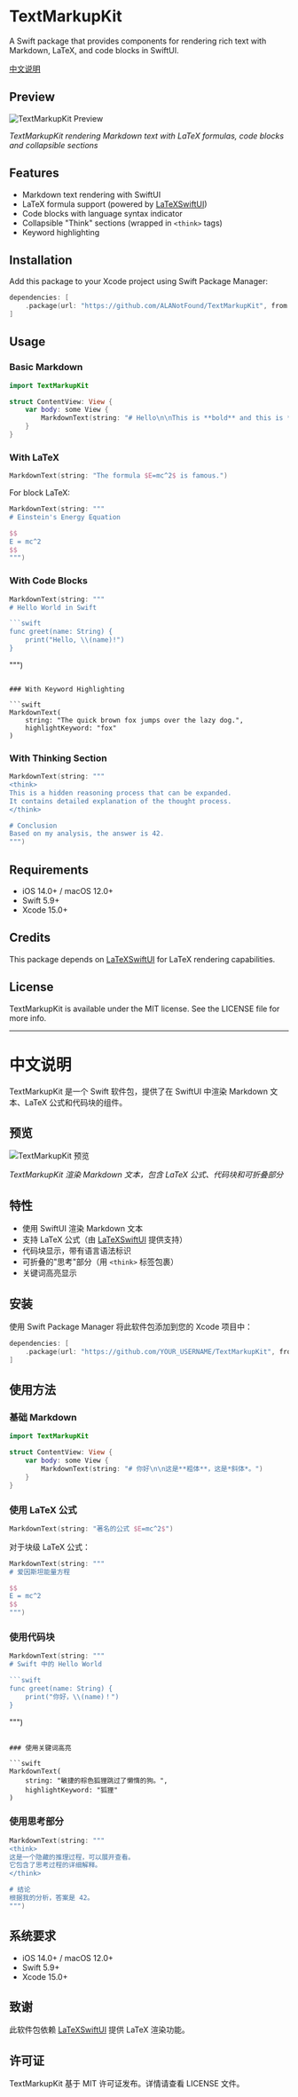 # TextMarkupKit

A Swift package that provides components for rendering rich text with Markdown, LaTeX, and code blocks in SwiftUI.

[中文说明](#中文说明)

## Preview

![TextMarkupKit Preview](screenshots/preview.png)

*TextMarkupKit rendering Markdown text with LaTeX formulas, code blocks and collapsible sections*

## Features

- Markdown text rendering with SwiftUI
- LaTeX formula support (powered by [LaTeXSwiftUI](https://github.com/colinc86/LaTeXSwiftUI))
- Code blocks with language syntax indicator
- Collapsible "Think" sections (wrapped in `<think>` tags)
- Keyword highlighting

## Installation

Add this package to your Xcode project using Swift Package Manager:

```swift
dependencies: [
    .package(url: "https://github.com/ALANotFound/TextMarkupKit", from: "1.0.0")
]
```

## Usage

### Basic Markdown

```swift
import TextMarkupKit

struct ContentView: View {
    var body: some View {
        MarkdownText(string: "# Hello\n\nThis is **bold** and this is *italic*.")
    }
}
```

### With LaTeX

```swift
MarkdownText(string: "The formula $E=mc^2$ is famous.")
```

For block LaTeX:

```swift
MarkdownText(string: """
# Einstein's Energy Equation

$$
E = mc^2
$$
""")
```

### With Code Blocks

```swift
MarkdownText(string: """
# Hello World in Swift

```swift
func greet(name: String) {
    print("Hello, \\(name)!")
}
```
""")
```

### With Keyword Highlighting

```swift
MarkdownText(
    string: "The quick brown fox jumps over the lazy dog.", 
    highlightKeyword: "fox"
)
```

### With Thinking Section

```swift
MarkdownText(string: """
<think>
This is a hidden reasoning process that can be expanded.
It contains detailed explanation of the thought process.
</think>

# Conclusion
Based on my analysis, the answer is 42.
""")
```

## Requirements

- iOS 14.0+ / macOS 12.0+
- Swift 5.9+
- Xcode 15.0+

## Credits

This package depends on [LaTeXSwiftUI](https://github.com/colinc86/LaTeXSwiftUI) for LaTeX rendering capabilities.

## License

TextMarkupKit is available under the MIT license. See the LICENSE file for more info.

---

# 中文说明

TextMarkupKit 是一个 Swift 软件包，提供了在 SwiftUI 中渲染 Markdown 文本、LaTeX 公式和代码块的组件。

## 预览

![TextMarkupKit 预览](screenshots/preview.png)

*TextMarkupKit 渲染 Markdown 文本，包含 LaTeX 公式、代码块和可折叠部分*

## 特性

- 使用 SwiftUI 渲染 Markdown 文本
- 支持 LaTeX 公式（由 [LaTeXSwiftUI](https://github.com/colinc86/LaTeXSwiftUI) 提供支持）
- 代码块显示，带有语言语法标识
- 可折叠的"思考"部分（用 `<think>` 标签包裹）
- 关键词高亮显示

## 安装

使用 Swift Package Manager 将此软件包添加到您的 Xcode 项目中：

```swift
dependencies: [
    .package(url: "https://github.com/YOUR_USERNAME/TextMarkupKit", from: "1.0.0")
]
```

## 使用方法

### 基础 Markdown

```swift
import TextMarkupKit

struct ContentView: View {
    var body: some View {
        MarkdownText(string: "# 你好\n\n这是**粗体**，这是*斜体*。")
    }
}
```

### 使用 LaTeX 公式

```swift
MarkdownText(string: "著名的公式 $E=mc^2$")
```

对于块级 LaTeX 公式：

```swift
MarkdownText(string: """
# 爱因斯坦能量方程

$$
E = mc^2
$$
""")
```

### 使用代码块

```swift
MarkdownText(string: """
# Swift 中的 Hello World

```swift
func greet(name: String) {
    print("你好，\\(name)！")
}
```
""")
```

### 使用关键词高亮

```swift
MarkdownText(
    string: "敏捷的棕色狐狸跳过了懒惰的狗。", 
    highlightKeyword: "狐狸"
)
```

### 使用思考部分

```swift
MarkdownText(string: """
<think>
这是一个隐藏的推理过程，可以展开查看。
它包含了思考过程的详细解释。
</think>

# 结论
根据我的分析，答案是 42。
""")
```

## 系统要求

- iOS 14.0+ / macOS 12.0+
- Swift 5.9+
- Xcode 15.0+

## 致谢

此软件包依赖 [LaTeXSwiftUI](https://github.com/colinc86/LaTeXSwiftUI) 提供 LaTeX 渲染功能。

## 许可证

TextMarkupKit 基于 MIT 许可证发布。详情请查看 LICENSE 文件。 

